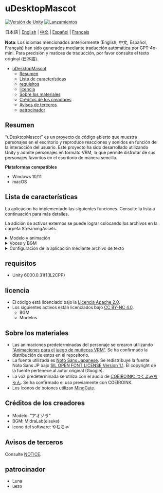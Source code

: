 # uDesktopMascot

[![Versión de Unity](https://img.shields.io/badge/Unity-6000.0%2B-blueviolet?logo=unity)](https://unity.com/releases/editor/archive)
[![Lanzamientos](https://img.shields.io/github/release/MidraLab/uDesktopMascot.svg)](https://github.com/MidraLab/uDesktopMascot/releases)

日本語 | [English](README_EN.md) | [中文](README_CN.md) | [Español](README_ES.md) | [Français](README_FR.md)

**Nota**: Los idiomas mencionados anteriormente (English, 中文, Español, Français) han sido generados mediante traducción automática por GPT-4o-mini. Para precisión y matices de traducción, por favor consulte el texto original (日本語).

<!-- TOC -->
* [uDesktopMascot](#udesktopmascot)
  * [Resumen](#resumen)
  * [Lista de características](#lista-de-características)
  * [requisitos](#requisitos)
  * [licencia](#licencia)
  * [Sobre los materiales](#sobre-los-materiales)
  * [Créditos de los creadores](#créditos-de-los-creadores)
  * [Avisos de terceros](#avisos-de-terceros)
  * [patrocinador](#patrocinador)
<!-- TOC -->

## Resumen

“uDesktopMascot” es un proyecto de código abierto que muestra personajes en el escritorio y reproduce reacciones y sonidos en función de la interacción del usuario. Este proyecto ha sido desarrollado utilizando Unity y admite personajes en formato VRM, lo que permite disfrutar de sus personajes favoritos en el escritorio de manera sencilla.

**Plataformas compatibles**
* Windows 10/11
* macOS

## Lista de características

La aplicación ha implementado las siguientes funciones. Consulte la lista a continuación para más detalles.

La adición de activos externos se puede lograr colocando los archivos en la carpeta StreamingAssets.

<details>

<summary>Modelo y animación</summary>
* Carga y visualiza archivos de modelo en la carpeta StreamingAssets.
  * Admite modelos en formato VRM (1.x, 0.x).
  * Admite modelos en formato GLB/GLTF.

</details>

<details>

<summary>Voces y BGM</summary>
* Carga y reproduce archivos de audio en la carpeta SteamingAssets/Voice/. Si hay varios, se reproducen aleatoriamente.
  * Los sonidos reproducidos al hacer clic se cargan desde la carpeta StreamingAssets/Voice/Click/. 
* Carga y reproduce archivos de música en la carpeta StreamingAssets/BGM/. Si hay varios, se reproducen aleatoriamente.
* Adición de la voz predeterminada del personaje
  * La voz predeterminada utiliza audio de [COEIROINK: つくよみちゃん](https://coeiroink.com/character/audio-character/tsukuyomi-chan).
  * Se reproduce al iniciar y cerrar la aplicación, y al hacer clic.

</details>

<details>

<summary>Configuración de la aplicación mediante archivo de texto</summary>
Se pueden modificar las configuraciones de la aplicación mediante el archivo application_settings.txt.

La estructura del archivo de configuración es la siguiente:

```txt
[Character]
ModelPath=default.vrm
TexturePaths=test.png
Scale=3
PositionX=0
PositionY=0
PositionZ=0
RotationX=0
RotationY=0
RotationZ=0

[Sound]
VoiceVolume=1
BGMVolume=0.5
SEVolume=1

[Display]
Opacity=1
AlwaysOnTop=True

[Performance]
TargetFrameRate=60
QualityLevel=2
```

</details>

## requisitos
* Unity 6000.0.31f1(IL2CPP)

## licencia
* El código está licenciado bajo la [Licencia Apache 2.0](LICENSE).
* Los siguientes activos están licenciados bajo [CC BY-NC 4.0](https://creativecommons.org/licenses/by-nc/4.0/).
  * BGM
  * Modelos

## Sobre los materiales
* Las animaciones predeterminadas del personaje se crearon utilizando [“Animaciones para el juego de muñecas VRM”](https://fumi2kick.booth.pm/items/1655686). Se ha confirmado la distribución de estos en el repositorio.
* La fuente utilizada es [Noto Sans Japanese](https://fonts.google.com/noto/specimen/Noto+Sans+JP?lang=ja_Jpan). Se redistribuye la fuente Noto Sans JP bajo [SIL OPEN FONT LICENSE Version 1.1](https://fonts.google.com/noto/specimen/Noto+Sans+JP/license?lang=ja_Jpan). El copyright de la fuente pertenece al autor original (Google).
* La voz predeterminada se utiliza con el audio de [COEIROINK: つくよみちゃん](https://coeiroink.com/character/audio-character/tsukuyomi-chan). Se ha confirmado el uso previamente con COEIROINK.
* Los íconos de botones utilizan [MingCute](https://github.com/MidraLab/MingCute).

## Créditos de los creadores
* Modelo: “アオゾラ” 
* BGM: MidraLab(eisuke)
* Icono del software: やむちゃ

## Avisos de terceros

Consulte [NOTICE](./NOTICE.md).

## patrocinador
- Luna
- uezo